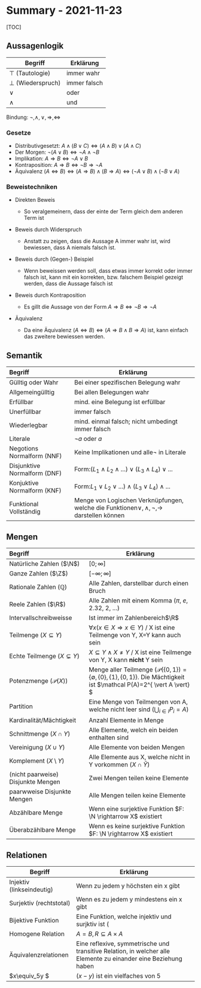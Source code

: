 # Summary - 2021-11-23

[TOC]

## Aussagenlogik

| Begriff               | Erklärung    |
| --------------------- | ------------ |
| $\top$ (Tautologie)   | immer wahr   |
| $\bot$ (Wiederspruch) | immer falsch |
| $\vee$                | oder         |
| $\wedge$              | und          |

Bindung: $\neg, \wedge, \vee, \Rightarrow, \Leftrightarrow$

### Gesetze

* Distributivgesetzt:
  $A \wedge (B \vee C) \Leftrightarrow (A \wedge B) \vee (A \wedge C)$
* Der Morgen:
  $\neg(A\vee B) \Leftrightarrow \neg A \wedge \neg B$
* Implikation:
  $A \Rightarrow B \Leftrightarrow \neg A \vee B$
* Kontraposition:
  $A \Rightarrow B \Leftrightarrow \neg B \Rightarrow \neg A$
* Äquivalenz
  $(A \Leftrightarrow B) \Leftrightarrow (A \Rightarrow B) \wedge (B \Rightarrow A) \Leftrightarrow (\neg A \vee B) \wedge (\neg B \vee A)$

### Beweistechniken

* Direkten Beweis
  
  * So veralgemeinern, dass der einte der Term gleich dem anderen Term ist

* Beweis durch Widerspruch
  
  * Anstatt zu zeigen, dass die Aussage A immer wahr ist, wird bewiessen, dass A niemals falsch ist.
- Beweis durch (Gegen-) Beispiel
  
  - Wenn beweissen werden soll, dass etwas immer korrekt oder immer falsch ist, kann mit ein korrekten, bzw. falschem Beispiel gezeigt werden, dass die Aussage falsch ist 

- Beweis durch Kontraposition
  
  - Es gillt die Aussage von der Form $A \Rightarrow B \Leftrightarrow \neg B \Rightarrow \neg A$

- Äquivalenz
  
  - Da eine Äquivalenz $(A \Leftrightarrow B) \Leftrightarrow (A \Rightarrow B \wedge B \Rightarrow A)$ ist, kann einfach das zweitere bewiessen werden.

## Semantik

| Begriff                      | Erklärung                                                                                                   |
|:---------------------------- | ----------------------------------------------------------------------------------------------------------- |
| Gülltig oder Wahr            | Bei einer spezifischen Belegung wahr                                                                        |
| Allgemeingülltig             | Bei allen Belegungen wahr                                                                                   |
| Erfüllbar                    | mind. eine Belegung ist erfüllbar                                                                           |
| Unerfüllbar                  | immer falsch                                                                                                |
| Wiederlegbar                 | mind. einmal falsch; nicht umbedingt immer falsch                                                           |
| Literale                     | $\neg a \text{ oder } a$                                                                                    |
| Negotions Normalform (NNF)   | Keine Implikationen und alle$\neg$ in Literale                                                              |
| Disjunktive Normalform (DNF) | Form:$(L_1 \wedge L_2 \wedge ...)\vee (L_3 \wedge L_4) \vee ...$                                            |
| Konjuktive Normalform (KNF)  | Form:$L_1 \vee L_2 \vee ...) \wedge (L_3 \vee L_4)\wedge ...$                                               |
| Funktional Vollständig       | Menge von Logischen Verknüpfungen, welche die Funktionen$\vee, \wedge, \neg, \rightarrow$ darstellen können |

## Mengen

| Begriff                            | Erklärung                                                                                                                                     |
|:---------------------------------- | --------------------------------------------------------------------------------------------------------------------------------------------- |
| Natürliche Zahlen ($\N$)           | $[0; \infty]$                                                                                                                                 |
| Ganze Zahlen ($\Z$)                | $[-\infty;\infty]$                                                                                                                            |
| Rationale Zahlen ($\mathbb Q$)     | Alle Zahlen, darstellbar durch einen Bruch                                                                                                    |
| Reele Zahlen ($\R$)                | Alle Zahlen mit einem Komma ($\pi$, $e$, 2.32, 2, ...)                                                                                        |
| Intervallschreibweisse             | Ist immer im Zahlenbereich$\R$                                                                                                                |
| Teilmenge ($X \subseteq Y$)        | $\forall x (x \in X \Rightarrow x \in Y)$ / X ist eine Teilmenge von Y, X=Y kann auch sein                                                    |
| Echte Teilmenge ($X \subsetneq Y$) | $X \subseteq Y \wedge X \neq Y$ / X ist eine Teilmenge von Y, X kann **nicht** Y sein                                                         |
| Potenzmenge ($\mathcal P(X)$)      | Menge aller Teilmenge ($\mathcal P(\{0, 1\})=\{\emptyset, \{0\}, \{1\}, \{0, 1\} \}$. Die Mächtigkeit ist $\mathcal P(A)=2^{ \vert A \vert} $ |
| Partition                          | Eine Menge von Teilmengen von A, welche nicht leer sind ($\bigcup_{i\in I}P_i=A$)                                                             |
| Kardinalität/Mächtigkeit           | Anzahl Elemente in Menge                                                                                                                      |
| Schnittmenge ($X \cap Y$)          | Alle Elemente, welch ein beiden enthalten sind                                                                                                |
| Vereinigung ($X \cup Y$)           | Alle Elemente von beiden Mengen                                                                                                               |
| Komplement ($X\setminus Y)$        | Alle Elemente aus X, welche nicht in Y vorkommen ($X \cap \bar Y$)                                                                            |
| (nicht paarweise) Disjunkte Mengen | Zwei Mengen teilen keine Elemente                                                                                                             |
| paarwweise Disjunkte Mengen        | Alle Mengen teilen keine Elemente                                                                                                             |
| Abzählbare Menge                   | Wenn eine surjektive Funktion $F: \N \rightarrow X$ existiert                                                                                 |
| Überabzählbare Menge               | Wenn es keine surjektive Funktion $F: \N \rightarrow X$ existiert                                                                             |

## Relationen

| Begriff                   | Erklärung                                                                                                       |
| ------------------------- | --------------------------------------------------------------------------------------------------------------- |
| Injektiv (linkseindeutig) | Wenn zu jedem y höchsten ein x gibt                                                                             |
| Surjektiv (rechtstotal)   | Wenn es zu jedem y mindestens ein x gibt                                                                        |
| Bijektive Funktion        | Eine Funktion, welche injektiv und surjktiv ist (                                                               |
| Homogene Relation         | $A=B, R\subseteq A\times A$                                                                                     |
| Äquivalenzrelationen      | Eine reflexive, symmetrische und transitive Relation, in welcher alle Elemente zu einander eine Beziehung haben |
| $x\equiv_5y $             | $(x - y) \text{ ist ein vielfaches von 5}$                                                                      |
